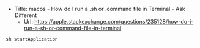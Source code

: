 * Title:	macos - How do I run a .sh or .command file in Terminal - Ask Different
  * Url:	https://apple.stackexchange.com/questions/235128/how-do-i-run-a-sh-or-command-file-in-terminal

```
sh startApplication
```